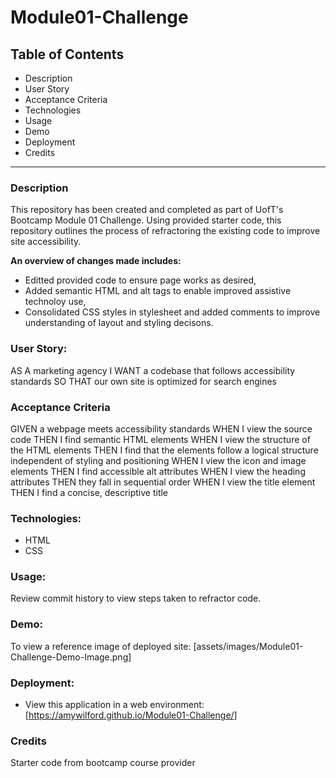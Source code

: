 # Module01-Challenge

## Table of Contents

- Description
- User Story
- Acceptance Criteria
- Technologies
- Usage
- Demo
- Deployment
- Credits

---

### Description

This repository has been created and completed as part of UofT's Bootcamp Module 01 Challenge. Using provided starter code, this repository outlines the process of refractoring the existing code to improve site accessibility.

**An overview of changes made includes:**

- Editted provided code to ensure page works as desired,
- Added semantic HTML and alt tags to enable improved assistive technoloy use,
- Consolidated CSS styles in stylesheet and added comments to improve understanding of layout and styling decisons.

### User Story:

AS A marketing agency
I WANT a codebase that follows accessibility standards
SO THAT our own site is optimized for search engines

### Acceptance Criteria

GIVEN a webpage meets accessibility standards
WHEN I view the source code
THEN I find semantic HTML elements
WHEN I view the structure of the HTML elements
THEN I find that the elements follow a logical structure independent of styling and positioning
WHEN I view the icon and image elements
THEN I find accessible alt attributes
WHEN I view the heading attributes
THEN they fall in sequential order
WHEN I view the title element
THEN I find a concise, descriptive title

### Technologies:

- HTML
- CSS

### Usage:

Review commit history to view steps taken to refractor code.

### Demo:

To view a reference image of deployed site: [assets/images/Module01-Challenge-Demo-Image.png]

### Deployment:

- View this application in a web environment: [https://amywilford.github.io/Module01-Challenge/]

### Credits

Starter code from bootcamp course provider
